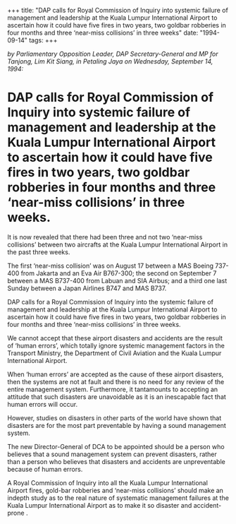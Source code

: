 +++ 
title: "DAP calls for Royal Commission of Inquiry into systemic failure of management and leadership at the Kuala Lumpur International Airport to ascertain how it could have five fires in two years, two goldbar robberies in four months and three ‘near-miss collisions’ in three weeks"
date: "1994-09-14"
tags:
+++

_by Parliamentary Opposition Leader, DAP Secretary-General and MP for Tanjong, Lim Kit Siang, in Petaling Jaya on Wednesday, September 14, 1994:_

# DAP calls for Royal Commission of Inquiry into systemic failure of management and leadership at the Kuala Lumpur International Airport to ascertain how it could have five fires in two years, two goldbar robberies in four months and three ‘near-miss collisions’ in three weeks.

It is now revealed that there had been three and not two ‘near-miss collisions’ between two aircrafts at the Kuala Lumpur International Airport in the past three weeks.</u>

The first ‘near-miss collision’ was on August 17 between a MAS Boeing 737-400 from Jakarta and an Eva Air B767-300; the second on September 7 between a MAS B737-400 from Labuan and SIA Airbus; and a third one last Sunday between a Japan Airlines B747 and MAS B737.

DAP calls for a Royal Commission of Inquiry into the systemic failure of management and leadership at the Kuala Lumpur International Airport to ascertain how it could have five fires in two years, two goldbar robberies in four months and three ‘near-miss collisions’ in three weeks.

We cannot accept that these airport disasters and accidents are the result of ‘human errors’, which totally ignore systemic management factors in the Transport Ministry, the Department of Civil Aviation and the Kuala Lumpur International Airport.

When ‘human errors’ are accepted as the cause of these airport disasters, then the systems are not at fault and there is no need for any review of the entire management system. Furthermore, it tantamounts to accepting an attitude that such disasters are unavoidable as it is an inescapable fact that human errors will occur.

However, studies on disasters in other parts of the world have shown that disasters are for the most part preventable by having a sound management system.

The new Director-General of DCA to be appointed should be a person who believes that a sound management system can prevent disasters, rather than a person who believes that disasters and accidents are unpreventable because of human errors.

A Royal Commission of Inquiry into all the Kuala Lumpur International Airport fires, gold-bar robberies and ‘near-miss collisions’ should make an indepth study as to the real nature of systematic management failures at the Kuala Lumpur International Airport as to make it so disaster and accident-prone .
 
